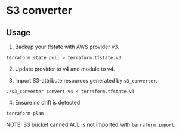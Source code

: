 # S3 converter

## Usage

1. Backup your tfstate with AWS provider v3.

```console
terraform state pull > terraform.tfstate.v3
```

2. Update provider to v4 and module to v4.

3. Import S3-attribute resources generated by `s3_converter`.

```console
./s3_converter convert-v4 < terraform.tfstate.v3
```

4. Ensure no drift is detected

```console
terraform plan
```

NOTE: S3 bucket canned ACL is not imported with `terraform import`.
